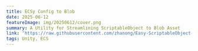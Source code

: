 ```yaml
---
title: ECSy Config to Blob 
date: 2025-06-12
featureImage: img/20250612/cover.png
summary: A Utility for Streamlining ScriptableObject to Blob Asset
link: 'https://raw.githubusercontent.com/zhanong/Easy-ScriptableObject-To-ECS-Blob/refs/heads/main/README.md'
tags: Unity, ECS
---
```

